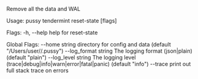 Remove all the data and WAL

Usage:
  pussy tendermint reset-state [flags]

Flags:
  -h, --help   help for reset-state

Global Flags:
      --home string         directory for config and data (default "/Users/user//.pussy")
      --log_format string   The logging format (json|plain) (default "plain")
      --log_level string    The logging level (trace|debug|info|warn|error|fatal|panic) (default "info")
      --trace               print out full stack trace on errors
